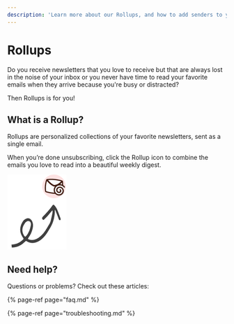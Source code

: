 ```yaml
---
description: 'Learn more about our Rollups, and how to add senders to your weekly digest.'
---
```


# Rollups

Do you receive newsletters that you love to receive but that are always lost in the noise of your inbox or you never have time to read your favorite emails when they arrive because you're busy or distracted?

Then Rollups is for you!

## What is a Rollup?

Rollups are personalized collections of your favorite newsletters, sent as a single email.

When you’re done unsubscribing, click the Rollup icon to combine the emails you love to read into a beautiful weekly digest.

![](../../.gitbook/assets/rollup-example-arrow.png)

## Need help?

Questions or problems? Check out these articles:

{% page-ref page="faq.md" %}

{% page-ref page="troubleshooting.md" %}



